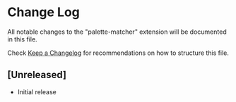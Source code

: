 # Change Log

All notable changes to the "palette-matcher" extension will be documented in this file.

Check [Keep a Changelog](http://keepachangelog.com/) for recommendations on how to structure this file.

## [Unreleased]

- Initial release